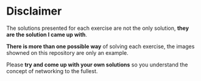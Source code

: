 # Disclaimer

The solutions presented for each exercise are not the only solution, **they are the solution I came up with**.

**There is more than one possible way** of solving each exercise, the images showned on this repository are only an example. 

Please **try and come up with your own solutions** so you understand the concept of networking to the fullest.
